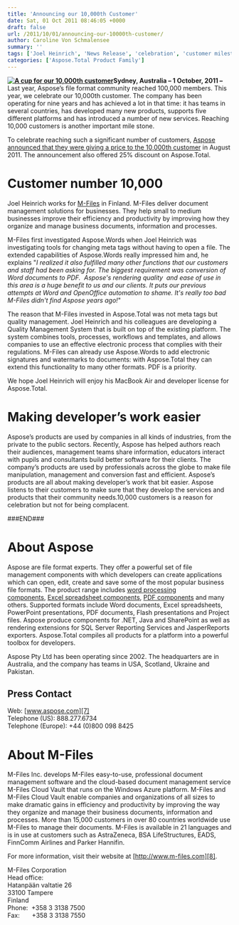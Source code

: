 ```yaml
---
title: 'Announcing our 10,000th Customer'
date: Sat, 01 Oct 2011 08:46:05 +0000
draft: false
url: /2011/10/01/announcing-our-10000th-customer/
author: Caroline Von Schmalensee
summary: ''
tags: ['Joel Heinrich', 'News Release', 'celebration', 'customer milestone']
categories: ['Aspose.Total Product Family']
---
```


**[![A cup for our 10,000th customer][1]](https://blog.aspose.com/wp-content/uploads/sites/2/2011/08/10K_cup.png)Sydney, Australia – 1 October, 2011 –** Last year, Aspose’s file format community reached 100,000 members. This year, we celebrate our 10,000th customer. The company has been operating for nine years and has achieved a lot in that time: it has teams in several countries, has developed many new products, supports five different platforms and has introduced a number of new services. Reaching 10,000 customers is another important mile stone.

To celebrate reaching such a significant number of customers, [Aspose announced that they were giving a price to the 10,000th customer][2] in ﻿August 2011. The announcement also offered 25% discount on Aspose.Total.

# Customer number 10,000

Joel Heinrich works for [M-Files][3] in Finland. M-Files deliver document management solutions for businesses. They help small to medium businesses improve their efficiency and productivity by improving how they organize and manage business documents, information and processes.

M-Files first investigated Aspose.Words when Joel Heinrich was investigating tools for changing meta tags without having to open a file. The extended capabilities of Aspose.Words really impressed him and, he explains "_I realized it also fulfilled many other functions that our customers and staff had been asking for. The biggest requirement was conversion of Word documents to PDF.  Aspose's rendering quality  and ease of use in this area is a huge benefit to us and our clients. It puts our previous attempts at Word and OpenOffice automation _to shame_. It's really too bad M-Files didn't find Aspose years ago!_"

The reason that M-Files invested in Aspose.Total was not meta tags but quality management. Joel Heinrich and his colleagues are developing a Quality Management System that is built on top of the existing platform. The system combines tools, processes, workflows and templates, and allows companies to use an effective electronic process that complies with their regulations. M-Files can already use Aspose.Words to add electronic signatures and watermarks to documents: with Aspose.Total they can extend this functionality to many other formats. PDF is a priority.

We hope Joel Heinrich will enjoy his MacBook Air and developer license for Aspose.Total.

# Making developer’s work easier

Aspose’s products are used by companies in all kinds of industries, from the private to the public sectors. Recently, Aspose has helped authors reach their audiences, management teams share information, educators interact with pupils and consultants build better software for their clients. The company’s products are used by professionals across the globe to make file manipulation, management and conversion fast and efficient. Aspose’s products are all about making developer’s work that bit easier. Aspose listens to their customers to make sure that they develop the services and products that their community needs.10,000 customers is a reason for celebration but not for being complacent.

###END###

# About Aspose

Aspose are file format experts. They offer a powerful set of file management components with which developers can create applications which can open, edit, create and save some of the most popular business file formats. The product range includes [word processing components][4], [Excel spreadsheet components][5], [PDF components][6] and many others. Supported formats include Word documents, Excel spreadsheets, PowerPoint presentations, PDF documents, Flash presentations and Project files. Aspose produce components for .NET, Java and SharePoint as well as rendering extensions for SQL Server Reporting Services and JasperReports exporters. Aspose.Total compiles all products for a platform into a powerful toolbox for developers.

Aspose Pty Ltd has been operating since 2002. The headquarters are in Australia, and the company has teams in USA, Scotland, Ukraine and Pakistan.

## Press Contact

Web: [www.aspose.com][7]  
Telephone (US): 888.277.6734  
Telephone (Europe): +44 (0)800 098 8425

# About M-Files

M-Files Inc. develops M-Files easy-to-use, professional document management software and the cloud-based document management service M-Files Cloud Vault that runs on the Windows Azure platform. M-Files and M-Files Cloud Vault enable companies and organizations of all sizes to make dramatic gains in efficiency and productivity by improving the way they organize and manage their business documents, information and processes. More than 15,000 customers in over 80 countries worldwide use M-Files to manage their documents. M-Files is available in 21 languages and is in use at customers such as AstraZeneca, BSA LifeStructures, EADS, FinnComm Airlines and Parker Hannifin.

For more information, visit their website at [http://www.m-files.com][8].

M-Files Corporation  
Head office:  
Hatanpään valtatie 26  
33100 Tampere  
Finland  
Phone:  +358 3 3138 7500  
Fax:       +358 3 3138 7550




[1]: https://blog.aspose.com/wp-content/uploads/sites/2/2011/08/10K_cup.png "Congratulations to our 10,000th customer!"
[2]: https://blog.aspose.com/?p=5555
[3]: http://www.m-files.com/eng/home.asp
[4]: http://www.aspose.com/categories/.net-components/aspose.words-for-.net/default.aspx
[5]: http://www.aspose.com/categories/.net-components/aspose.cells-for-.net/default.aspx
[6]: http://www.aspose.com/categories/.net-components/aspose.pdf-for-.net/default.aspx
[7]: http://www.aspose.com/
[8]: http://www.m-files.com




